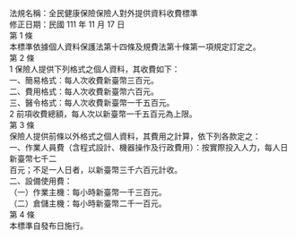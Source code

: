 法規名稱：全民健康保險保險人對外提供資料收費標準  
修正日期：民國 111 年 11 月 17 日  
第 1 條  
本標準依據個人資料保護法第十四條及規費法第十條第一項規定訂定之。  
第 2 條  
1 保險人提供下列格式之個人資料，其收費如下：  
一、簡易格式：每人次收費新臺幣三百元。  
二、費用格式：每人次收費新臺幣六百元。  
三、醫令格式：每人次收費新臺幣一千五百元。  
2 前項收費總額，每人次以新臺幣一千五百元為上限。  
第 3 條  
保險人提供前條以外格式之個人資料，其費用之計算，依下列各款定之：  
一、作業人員費（含程式設計、機器操作及行政費用）：按實際投入人力，每人日新臺幣七千二  
百元；不足一人日者，以新臺幣三千六百元計收。  
二、設備使用費：  
（一）作業主機：每小時新臺幣一千三百元。  
（二）倉儲主機：每小時新臺幣二千一百元。  
第 4 條  
本標準自發布日施行。  



